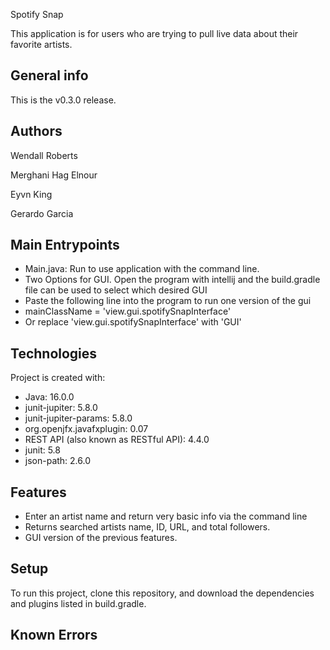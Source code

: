 Spotify Snap

This application is for users who are trying to pull live data about their favorite artists. 

## General info
This is the v0.3.0 release.

## Authors
Wendall Roberts 

Merghani Hag Elnour

Eyvn King

Gerardo Garcia

## Main Entrypoints
* Main.java: Run to use application with the command line.
* Two Options for GUI. Open the program with intellij and the build.gradle file can be used to select which desired GUI
* Paste the following line into the program to run one version of the gui
* mainClassName = 'view.gui.spotifySnapInterface'
* Or replace 'view.gui.spotifySnapInterface' with 'GUI'

## Technologies
Project is created with:
* Java: 16.0.0
* junit-jupiter: 5.8.0
* junit-jupiter-params: 5.8.0
* org.openjfx.javafxplugin: 0.07
* REST API (also known as RESTful API): 4.4.0
* junit: 5.8
* json-path: 2.6.0

## Features
* Enter an artist name and return very basic info via the command line
* Returns searched artists name, ID, URL, and total followers.
* GUI version of the previous features.

## Setup
To run this project, clone this repository, and download the dependencies and plugins listed in build.gradle.

## Known Errors

